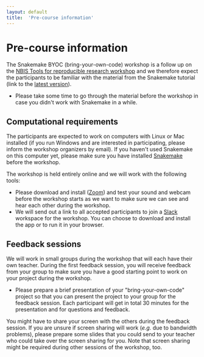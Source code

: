 ```yaml
---
layout: default
title:  'Pre-course information'
---
```


# Pre-course information

The Snakemake BYOC (bring-your-own-code) workshop is a follow up on the [NBIS
Tools for reproducible research workshop](https://nbis-reproducible-research.readthedocs.io/en/latest/)
and we therefore expect the participants to be familiar with the material from
the Snakemake tutorial (link to the [latest version](https://nbis-reproducible-research.readthedocs.io/en/latest/snakemake/)).

- Please take some time to go through the material before the workshop in case
  you didn't work with Snakemake in a while.

## Computational requirements

The participants are expected to work on computers with Linux or Mac installed
(if you run Windows and are interested in participating, please inform the
workshop organizers by email). If you haven't used Snakemake on this computer
yet, please make sure you have installed [Snakemake](https://snakemake.readthedocs.io/en/stable/getting_started/installation.html)
before the workshop.

The workshop is held entirely online and we will work with the following tools:

- Please download and install ([Zoom](https://zoom.us/)) and test your
  sound and webcam before the workshop starts as we want to make sure we can see
  and hear each other during the workshop.
- We will send out a link to all accepted participants to join
  a [Slack](https://slack.com/) workspace for the workshop. You can choose to
  download and install the app or to run it in your browser.

## Feedback sessions

We will work in small groups during the workshop that will each have their own
teacher. During the first feedback session, you will receive feedback from your
group to make sure you have a good starting point to work on your project during
the workshop.

-  Please prepare a brief presentation of your "bring-your-own-code" project so
   that you can present the project to your group for the feedback session. Each
   participant will get in total 30 minutes for the presentation and for
   questions and feedback.

You might have to share your screen with the others during the feedback session.
If you are unsure if screen sharing will work (*e.g.* due to bandwidth
problems), please prepare some slides that you could send to your teacher who
could take over the screen sharing for you. Note that screen sharing might be
required during other sessions of the workshop, too.
